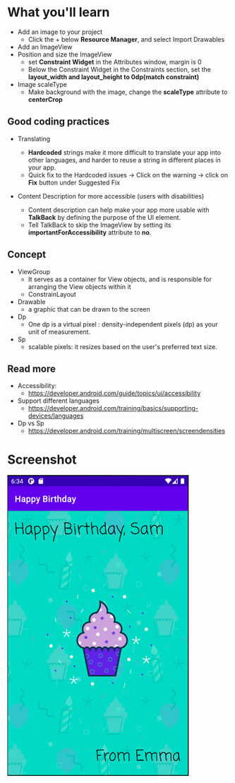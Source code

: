 # What you'll learn

- Add an image to your project
  - Click the + below **Resource Manager**, and select Import Drawables
- Add an ImageView
- Position and size the ImageView
  - set **Constraint Widget** in the Attributes window, margin is 0
  - Below the Constraint Widget in the Constraints section, set the **layout_width and layout_height to 0dp(match constraint)**
- Image scaleType
  - Make background with the image, change the **scaleType** attribute to **centerCrop**

## Good coding practices

- Translating

  - **Hardcoded** strings make it more difficult to translate your app into other languages, and harder to reuse a string in different places in your app.
  - Quick fix to the Hardcoded issues -> Click on the warning -> click on **Fix** button under Suggested Fix

- Content Description for more accessible (users with disabilities)
  - Content description can help make your app more usable with **TalkBack** by defining the purpose of the UI element.
  - Tell TalkBack to skip the ImageView by setting its **importantForAccessibility** attribute to **no**.

## Concept

- ViewGroup
  - It serves as a container for View objects, and is responsible for arranging the View objects within it
  - ConstrainLayout
- Drawable
  - a graphic that can be drawn to the screen
- Dp
  - One dp is a virtual pixel : density-independent pixels (dp) as your unit of measurement.
- Sp
  - scalable pixels: it resizes based on the user's preferred text size.

## Read more

- Accessibility:
  - https://developer.android.com/guide/topics/ui/accessibility
- Support different languages
  - https://developer.android.com/training/basics/supporting-devices/languages
- Dp vs Sp
  - https://developer.android.com/training/multiscreen/screendensities

# Screenshot
![](https://raw.githubusercontent.com/yuchailam/AndroidTutorials-Goolge/master/Basic/1.Basic_Layout-HappyBirthday/screenshot/main.PNG)
